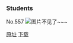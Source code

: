### Students
No.557
![图片不见了~~~](https://imgs.xkcd.com/comics/students.png)

[原址](https://xkcd.com//557) [下载](https://imgs.xkcd.com/comics/students.png)

